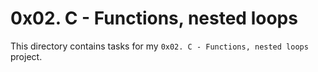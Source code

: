 # 0x02. C - Functions, nested loops

This directory contains tasks for my `0x02. C - Functions, nested loops` project.
